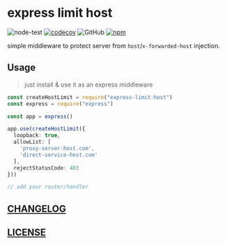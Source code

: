 # express limit host

![node-test](https://github.com/Soontao/express-limit-host/workflows/node-test/badge.svg)
[![codecov](https://codecov.io/gh/Soontao/express-limit-host/branch/main/graph/badge.svg?token=gTDJNGSGcQ)](https://codecov.io/gh/Soontao/express-limit-host)
![GitHub](https://img.shields.io/github/license/Soontao/express-limit-host)
[![npm](https://img.shields.io/npm/v/express-limit-host)](https://www.npmjs.com/package/express-limit-host)

simple middleware to protect server from `host`/`x-forwarded-host` injection.

## Usage

> just install & use it as an express middleware


```ts
const createHostLimit = require("express-limit-host")
const express = require("express")

const app = express()

app.use(createHostLimit({
  loopback: true,
  allowList: [
    'proxy-server-host.com', 
    'direct-service-host.com'
  ],
  rejectStatusCode: 403
}))

// add your router/handler
```

## [CHANGELOG](./CHANGELOG.md)

## [LICENSE](./LICENSE)